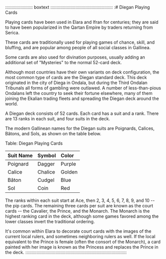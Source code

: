:::::::::::::::::::::: boxtext ::::::::::::::::::::::::::::::::::::::::::::::::::
:# Diegan Playing Cards

Playing cards have been used in Elara and Ifran for centuries; they are said to 
have been popularized in the Qartan Empire by traders returning from Serica.

These cards are traditionally used for playing games of chance, skill, and 
bluffing, and are popular among people of all social classes in Gallinea.

Some cards are also used for divination purposes, usually adding an additional set of 
"Mysteries" to the normal 52-card deck.

Although most countries have their own variants on deck configuration, the most 
common type of cards are the Diegan standard deck. This deck originated in the city of Diega in 
Ondala, but during the Third Ondalan Tribunals all forms of gambling were outlawed. 
A number of less-than-pious Ondalans left the country to seek their fortune elsewhere, 
many of them joining the Ekalian trading fleets and spreading the Diegan deck around the world.

A Diegan deck consists of 52 cards. Each card has a suit and a rank. 
There are 13 ranks in each suit, and four suits in the deck.

The modern Gallinean names for the Diegan suits are Poignards, Calices, Bâtons, and Sols, as shown on the table below.

Table: Diegan Playing Cards

| Suit Name | Symbol  | Color  |
| :-------- | :------ | :----- |
| Poignard  | Dagger  | Purple |
| Calice    | Chalice | Golden |
| Bâton     | Cudgel  | Blue   |
| Sol       | Coin    | Red    |

The ranks within each suit start at Ace, then 2, 3, 4, 5, 6, 7, 8, 9, and 10 -- the pip cards. 
The remaining three cards per suit are known as the court cards -- the Cavalier, the Prince, and the Monarch. 
The Monarch is the highest ranking card in the deck, although some games favored among the lower classes 
invert the traditional ordering.

It's common within Elara to decorate court cards with the images of the current local rulers, 
and sometimes neighboring rulers as well. If the local equivalent to the Prince is female 
(often the consort of the Monarch), a card painted with her image is known as the Princess and replaces the Prince in the deck.
:::::::::::::::::::::::::::::::::::::::::::::::::::::::::::::::::::::::::::::::::
